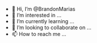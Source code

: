 - 👋 Hi, I’m @BrandonMarias
- 👀 I’m interested in ...
- 🌱 I’m currently learning ...
- 💞️ I’m looking to collaborate on ...
- 📫 How to reach me ...

<!---
BrandonMarias/BrandonMarias is a ✨ special ✨ repository because its `README.md` (this file) appears on your GitHub profile.
You can click the Preview link to take a look at your changes.
--->
